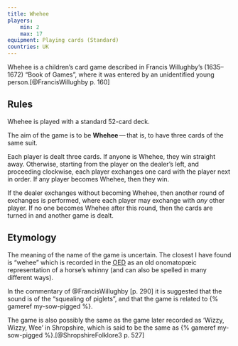 ```yaml
---
title: Whehee
players:
    min: 2
    max: 17
equipment: Playing cards (Standard)
countries: UK
---
```


<p class="lead">
Whehee is a children’s card game described in Francis Willughby’s (1635–1672) “Book of Games”, where it was entered by an unidentified young person.[@FrancisWillughby p. 160]
</p>

## Rules

Whehee is played with a standard 52-card deck.

The aim of the game is to be **Whehee** — that is, to have three cards of the same suit.

Each player is dealt three cards. If anyone is Whehee, they win straight away.  Otherwise, starting from the player on the dealer’s left, and proceeding clockwise, each player exchanges one card with the player next in order. If any player becomes Whehee, then they win.

If the dealer exchanges without becoming Whehee, then another round of exchanges is performed, where each player may exchange with _any_ other player. If no one becomes Whehee after this round, then the cards are turned in and another game is dealt.

## Etymology

The meaning of the name of the game is uncertain. The closest I have found is
“wehee” which is recorded in the <abbr title="Oxford English Dictionary"
class="initialism">OED</abbr> as an old onomatopœic representation of a horse’s
whinny (and can also be spelled in many different ways).

In the commentary of @FrancisWillughby [p. 290] it is suggested that the sound is of the
“squealing of piglets”, and that the game is related to {% gameref my-sow-pigged %}.

The game is also possibly the same as the game later recorded as ‘Wizzy, Wizzy,
Wee’ in Shropshire, which is said to be the same as {% gameref my-sow-pigged
%}.[@ShropshireFolklore3 p. 527]
